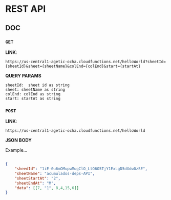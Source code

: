 # REST API


## DOC

### **`GET`** 

**LINK**:

```
https://us-central1-agetic-ocha.cloudfunctions.net/helloWorld?sheetId={sheetId}&sheet={sheetName}&colEnd={colEnd}&start={startAt}

```  

**QUERY PARAMS**

```
sheetId:  sheet id as string
sheet: sheetName as string
colEnd: colEnd as string
start: startAt as string
```

### **`POST`** 

**LINK**:

```
https://us-central1-agetic-ocha.cloudfunctions.net/helloWorld

```  


**JSON BODY**


Example...

```json

{
	"sheedId": "1iE-0u6mOMupwMugClO_LtO6O5TjY1ExLgD5dXdw0zSE",
	"sheetName": "acumulados-deps-API",
	"sheetStartAt": "2",
	"sheetEndAt": "M",
	"data": [[7, "1", 8,4,15,6]]
}

```


